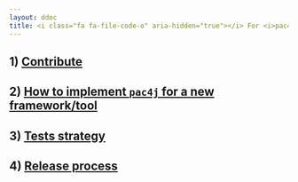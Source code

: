```yaml
---
layout: ddoc
title: <i class="fa fa-file-code-o" aria-hidden="true"></i> For <i>pac4j</i> contributors/committers&#58;
---
```


## 1) [Contribute](docs/contribute.html)

## 2) [How to implement `pac4j` for a new framework/tool](docs/how-to-implement-pac4j-for-a-new-framework.html)

## 3) [Tests strategy](docs/tests-strategy.html)

## 4) [Release process](docs/release-process.html)
